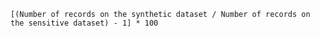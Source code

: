 `[(Number of records on the synthetic dataset / Number of records on the sensitive dataset) - 1] * 100`
